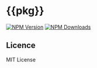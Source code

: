 # {{pkg}}
[![NPM Version](http://img.shields.io/npm/v/{{pkg}}.svg?style=flat)](https://www.npmjs.org/package/{{pkg}})
[![NPM Downloads](https://img.shields.io/npm/dm/{{pkg}}.svg?style=flat)](https://www.npmjs.org/package/{{pkg}})

## Licence

MIT License
